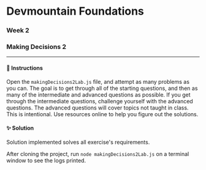 # Devmountain Foundations
### Week 2
### Making Decisions 2

---

#### :dart: Instructions
Open the `makingDecisions2Lab.js` file, and attempt as many problems as you can.
The goal is to get through all of the starting questions, and then as many of the intermediate and advanced questions as possible. If you get through the intermediate questions, challenge yourself with the advanced questions. The advanced questions will cover topics not taught in class. This is intentional. Use resources online to help you figure out the solutions.

#### :sparkles: Solution
Solution implemented solves all exercise's requirements.

After cloning the project, run `node makingDecisions2Lab.js` on a terminal window to see the logs printed.
